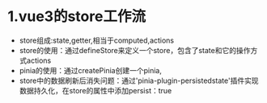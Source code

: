 # 1.vue3的store工作流
 - store组成:state,getter,相当于computed,actions
 - store的使用：通过defineStore来定义一个store，包含了state和它的操作方式actions
 - pinia的使用：通过createPinia创建一个pinia,
 - store中的数据刷新后消失问题：通过'pinia-plugin-persistedstate'插件实现数据持久化，在store的属性中添加persist：true